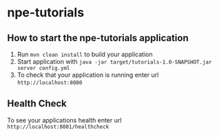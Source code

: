 # npe-tutorials

How to start the npe-tutorials application
---

1. Run `mvn clean install` to build your application
1. Start application with `java -jar target/tutorials-1.0-SNAPSHOT.jar server config.yml`
1. To check that your application is running enter url `http://localhost:8080`

Health Check
---

To see your applications health enter url `http://localhost:8081/healthcheck`
